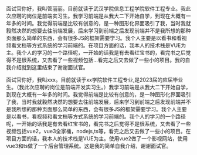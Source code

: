 面试官你好，我叫管丽丽。目前就读于武汉学院信息工程学院软件工程专业。我此次应聘的岗位是前端实习生。我学习前端是从我大二下开始自学，到现在大概有一年多的时间。我觉得前端是比较有创意的，是一种图形化界面吸引了我，当时我就毅然决然的想要去往前端发展，后来学习到前端之后发现前端并不是我所想的那种页面那么简单的东西，会有很多JS的框架需要学习。我个人主要是以看书和看视频看文档等方式系统的学习前端的。在项目方面的话，我本人的技术栈是VUE为主。我个人的学习的一个路径呢，一开始的话我是有去看红宝书的，看完书之后觉得不是很系统，又去看了一些视频包括...看完之后又去做了一些小的项目。我的自我介绍就到这里结束了谢谢面试官。

面试官你好，我叫xxx。目前就读于xx学院软件工程专业,是2023届的应届毕业生。（我此次应聘的岗位是前端开发实习生。）我学习前端是从我大二下开始自学，到现在大概有一年多的时间。我觉得前端是比较有创意的，是一种图形化界面吸引了我，当时我就毅然决然的想要去往前端发展，后来学习到前端之后发现前端并不是我所想的那种页面那么简单的东西，会有很多JS的框架需要学习。我个人主要是以看书，看视频和看文档等方式系统的学习前端的。我个人的学习的一个路径呢，一开始的话我是有去看红宝书的，看完书之后觉得不是很系统，又去看了一些视频包括vue2，vue3全家桶，nodejs,ts等，看完之后又去做了一些小的项目。在项目方面的话，我本人的技术栈是VUE为主。使用vue2做了一个影视网站，使用vue3和ts做了一个后台管理系统。这是我的简单自我介绍，谢谢面试官。